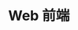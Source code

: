 # Web 前端

<BuddyLogo who="vue" />
<BuddyLogo who="D2Admin" />
<BuddyLogo who="ElementUI" />
<BuddyLogo who="VSCode" />
<BuddyLogo who="Pug" />
<BuddyLogo who="Jade" />
<BuddyLogo who="Stylus" />
<BuddyLogo who="axios" />
<BuddyLogo who="webpack" />
<BuddyLogo who="ESLint" />
<BuddyLogo who="Lodash" />
<BuddyLogo who="jquery" />
<BuddyLogo who="MockJS" />
<BuddyLogo who="Babel" />
<BuddyLogo who="npm" />
<BuddyLogo who="yarn" />
<BuddyLogo who="moment" />
<BuddyLogo who="browsersync" />
<BuddyLogo who="Gulp" />
<BuddyLogo who="Layui" />

<CateList />

<PrettyComment />
